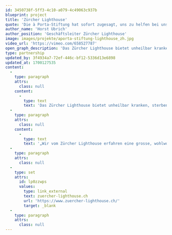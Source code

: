```yaml
---
id: 3450738f-5ff3-4c10-a079-4c49063c937b
blueprint: project
title: 'Zürcher Lighthouse'
quote: 'Die à Porta-Stiftung hat sofort zugesagt, uns zu helfen bei unserem Projekt für ein neues Gebäude für das Zürcher Lighthouse.'
author_name: 'Horst Ubrich'
author_position: 'Geschäftsleiter Zürcher Lighthouse'
image: images/projekte/aporta-stiftung-lighthouse_zh.jpg
video_url: 'https://vimeo.com/658527787'
open_graph_description: 'Das Zürcher Lighthouse bietet unheilbar kranken, sterbenden Menschen seit über 30 Jahren einen Ort, um zur Ruhe zu kommen. Den Bewohnerinnen und Bewohnern verhilft es zu höchstmöglicher Lebensqualität und einem möglichst autonomen Abschied. Das interdisziplinäre Team garantiert sowohl eine ganzheitliche Pflege und persönliche Betreuung wie auch ein letztes Zuhause. Im Lighthouse leben und tragen alle Mitarbeitenden die Haltung von Offenheit und Ehrlichkeit und respektieren die Wertehaltung jedes Menschen.'
type: partnership
updated_by: 3f4934a7-72ef-446c-bf12-5336d13e6898
updated_at: 1700127535
content:
  -
    type: paragraph
    attrs:
      class: null
    content:
      -
        type: text
        text: 'Das Zürcher Lighthouse bietet unheilbar kranken, sterbenden Menschen seit über 30 Jahren einen Ort, um zur Ruhe zu kommen. Den Bewohnerinnen und Bewohnern verhilft es zu höchstmöglicher Lebensqualität und einem möglichst autonomen Abschied. Das interdisziplinäre Team garantiert sowohl eine ganzheitliche Pflege und persönliche Betreuung wie auch ein letztes Zuhause. Im Lighthouse leben und tragen alle Mitarbeitenden die Haltung von Offenheit und Ehrlichkeit und respektieren die Wertehaltung jedes Menschen.'
  -
    type: paragraph
    attrs:
      class: null
    content:
      -
        type: text
        text: '„Wir vom Zürcher Lighthouse erfahren eine grosse, wohlwollende Unterstützung durch die à Porta-Stiftung in der Projektphase, bei der umfangreichen, herausfordernden Planung als auch bei der anspruchsvollen Koordination mit den Behörden. Bei der Realisierung dieses bedeutenden Projekts sind die vorhandene Fachexpertise der Dr. Stephan à Porta-Stiftung und der beteiligten Fachplaner für das Zürcher Lighthouse eine nicht selbstverständliche, grosse Hilfe. Herzlichen Dank dafür!“ Horst Ubrich, Geschäftsleitung Zürcher Lighthouse'
  -
    type: paragraph
    attrs:
      class: null
  -
    type: set
    attrs:
      id: lp0zzwps
      values:
        type: link_external
        text: zuercher-lighthouse.ch
        url: 'https://www.zuercher-lighthouse.ch/'
        target: _blank
  -
    type: paragraph
    attrs:
      class: null
---
```

